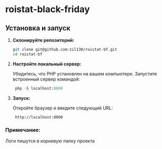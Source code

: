 # roistat-black-friday

## Установка и запуск

1. **Склонируйте репозиторий:**

   ```bash
   git clone git@github.com:zil130/roistat-bf.git
   cd roistat-bf
   ```
2. **Настройте локальный сервер:**

    Убедитесь, что PHP установлен на вашем компьютере. Запустите встроенный сервер командой:
   ```php
    php -S localhost:8000
   ```
3. **Запуск:**

    Откройте браузер и введите следующий URL:
   ```
    http://localhost:8000
   ```
### Примечание:
   Логи пишутся в корневую папку проекта
